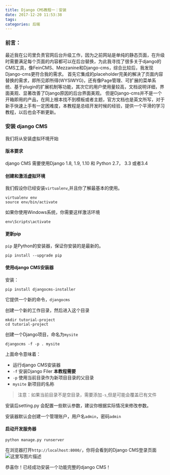 ```yaml
---
title: Django CMS教程一：安装
date: 2017-12-20 11:53:38
tags:
categories: 后端
---
```


### 前言：
最近我在公司里负责官网后台升级工作，因为之前网站是单纯的静态页面，在升级时需要满足每个页面的内容都可以在后台替换，为此我寻找了很多关于django的CMS工具，像FeinCMS、Mezzanine和Django-cms，综合比较后，我发现Django-cms更符合我的需求。 首先它集成的placeholder完美的解决了页面内容替换的需求，即所见即所得(WYSIWYG)，还有像Page管理、可扩展的菜单系统、基于plugin的扩展机制等功能，其次它的用户使用量较高，文档说明详细，界面美观、显著改善了Django原因的后台界面美观。 但是Django-cms并不是一个开箱即用的产品，在网上根本找不到模板或者主题，官方文档也是英文所写，对于新手快速上手有一定困难度，本教程是总结开发时候的经验，提供一个平滑的学习教程，以后也会不断更新。

### 安装 django CMS
我们将从安装虚拟环境开始
#### 版本要求
django CMS 需要使用Django 1.8, 1.9, 1.10 和 Python 2.7， 3.3 或者3.4

#### 创建和激活虚拟环境
我们假设你已经安装`virtualenv`,并且你了解最基本的使用。
```shell
virtualenv env
source env/bin/activate
```
如果你使用Windows系统，你需要这样激活环境
```shell
env\Scripts\activate
```
#### 更新pip
`pip` 是Python的安装器，保证你安装的是最新的。
```shell
pip install --upgrade pip
```
#### 使用django CMS安装器
安装：
```shell
pip install djangocms-installer
```
它提供一个新的命令，`djangocms`

创建一个新的工作目录，然后进入这个目录
```shell
mkdir tutorial-project
cd tutorial-project
```
创建一个Django项目，命名为`mysite`
```shell
djangocms -f -p . mysite
```
上面命令意味着：

- 运行django CMS安装器
- `-f` 安装Django Filer **本教程需要**
- `-p` 使用当前目录作为新项目目录的父目录
- `mysite` 新项目的名称

> 注意：如果当前目录不是空目录，需要添加`-s`,但是可能会覆盖已有文件

安装后setting.py 会配置一些默认参数，建议你根据实际情况来修改参数。

安装器默认会创建一个管理账户，用户名`admin`，密码`admin`
#### 启动开发服务器
```shell
python manage.py runserver
```
在浏览器打开`http://localhost:8000/`，你将会看到的Django CMS登录页面
![这里写图片描述](http://img.blog.csdn.net/20171220114031412?watermark/2/text/aHR0cDovL2Jsb2cuY3Nkbi5uZXQvRGFHZWdlcg==/font/5a6L5L2T/fontsize/400/fill/I0JBQkFCMA==/dissolve/70/gravity/SouthEast)

恭喜你！已经成功安装一个功能完整的django CMS！
